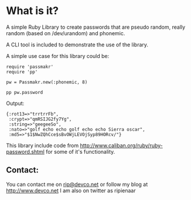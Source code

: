 What is it?
===========

A simple Ruby Library to create passwords that are pseudo random, really random (based on /dev/urandom) and phonemic.

A CLI tool is included to demonstrate the use of the library.

A simple use case for this library could be:

    require 'passmakr'
    require 'pp'

    pw = Passmakr.new(:phonemic, 8)

    pp pw.password

Output:

    {:rot13=>"trrtrrFb",
     :crypt=>"qmRSIJG2fy7Yg",
     :string=>"geegeeSo",
     :nato=>"golf echo echo golf echo echo Sierra oscar",
     :md5=>"$1$NwZQhCce$sBvOWjLEVOjSyp89HORcv/"}

This library include code from http://www.caliban.org/ruby/ruby-password.shtml for some of it's functionality.

Contact:
--------
You can contact me on rip@devco.net or follow my blog at http://www.devco.net I am also on twitter as ripienaar
